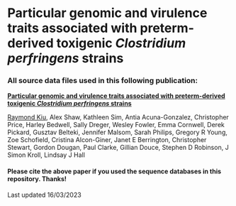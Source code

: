 # Particular genomic and virulence traits associated with preterm-derived toxigenic ***Clostridium perfringens*** strains
### All source data files used in this following publication:

[**Particular genomic and virulence traits associated with preterm-derived toxigenic ***Clostridium perfringens*** strains**](https://doi.org/10.1101/2021.08.03.454877)

[Raymond Kiu](https://scholar.google.co.uk/citations?user=42nSRqwAAAAJ&hl=en), Alex Shaw, Kathleen Sim, Antia Acuna-Gonzalez, Christopher Price, Harley Bedwell, Sally Dreger, Wesley Fowler, Emma Cornwell, Derek Pickard, Gusztav Belteki, Jennifer Malsom, Sarah Philips, Gregory R Young, Zoe Schofield, Cristina Alcon-Giner, Janet E Berrington, Christopher Stewart, Gordon Dougan, Paul Clarke, Gillian Douce, Stephen D Robinson, J Simon Kroll, Lindsay J Hall

#### Please cite the above paper if you used the sequence databases in this repository. Thanks!
Last updated 16/03/2023
